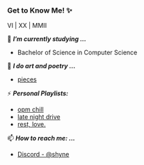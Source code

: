 ### Get to Know Me! ✨


VI | XX | MMII


🌱 ***I’m currently studying ...***
- Bachelor of Science in Computer Science

🎨 ***I do art and poetry ...***
- [pieces](https://drive.google.com/drive/folders/1cCEke-TWFTla1SLTt_YBadDWkueij1j3?usp=sharing)

⚡ ***Personal Playlists:***
- [opm chill](https://open.spotify.com/playlist/40zEvjWmDE6NMvee6lO1ds?si=90ed2d9a4fd74538)
- [late night drive](https://open.spotify.com/playlist/74I58DapeLEPW5US4yOcbZ?si=a32b5bd673884e7a)
- [rest, love.](https://open.spotify.com/playlist/16isCOZdFzRoaPCl8GuK14?si=1f3c988db9314ea3)

📫 ***How to reach me: ...*** 
- [Discord - @shyne](https://discordapp.com/users/shyne#9038)
